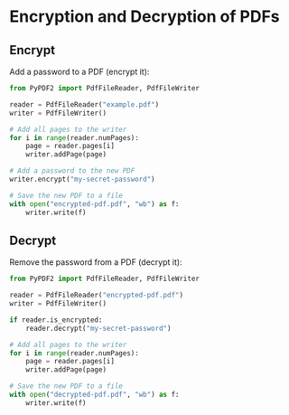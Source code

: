 # Encryption and Decryption of PDFs

## Encrypt

Add a password to a PDF (encrypt it):

```python
from PyPDF2 import PdfFileReader, PdfFileWriter

reader = PdfFileReader("example.pdf")
writer = PdfFileWriter()

# Add all pages to the writer
for i in range(reader.numPages):
    page = reader.pages[i]
    writer.addPage(page)

# Add a password to the new PDF
writer.encrypt("my-secret-password")

# Save the new PDF to a file
with open("encrypted-pdf.pdf", "wb") as f:
    writer.write(f)
```

## Decrypt

Remove the password from a PDF (decrypt it):

```python
from PyPDF2 import PdfFileReader, PdfFileWriter

reader = PdfFileReader("encrypted-pdf.pdf")
writer = PdfFileWriter()

if reader.is_encrypted:
    reader.decrypt("my-secret-password")

# Add all pages to the writer
for i in range(reader.numPages):
    page = reader.pages[i]
    writer.addPage(page)

# Save the new PDF to a file
with open("decrypted-pdf.pdf", "wb") as f:
    writer.write(f)
```
